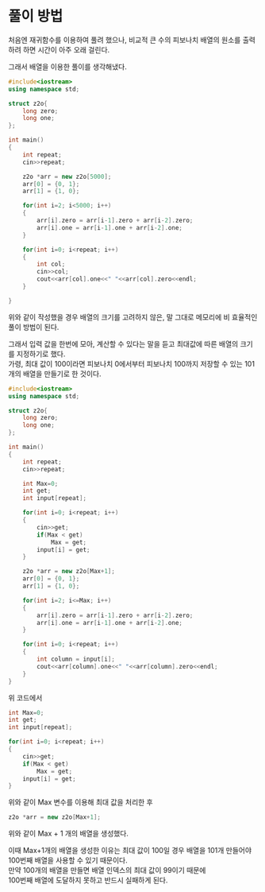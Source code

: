 풀이 방법
========

처음엔 재귀함수를 이용하여 풀려 했으나,
비교적 큰 수의 피보나치 배열의 원소를 출력하려 하면 시간이 아주 오래 걸린다.

그래서 배열을 이용한 풀이를 생각해냈다.

```cpp
#include<iostream>
using namespace std;

struct z2o{
    long zero;
    long one;
};

int main()
{
    int repeat;
    cin>>repeat;

    z2o *arr = new z2o[5000];
    arr[0] = {0, 1};
    arr[1] = {1, 0};

    for(int i=2; i<5000; i++)
    {
        arr[i].zero = arr[i-1].zero + arr[i-2].zero;
        arr[i].one = arr[i-1].one + arr[i-2].one;
    }

    for(int i=0; i<repeat; i++)
    {
        int col;
        cin>>col;
        cout<<arr[col].one<<" "<<arr[col].zero<<endl;
    }

}
```

위와 같이 작성했을 경우  배열의 크기를 고려하지 않은, 말 그대로 메모리에 비 효율적인 풀이 방법이 된다.

그래서 입력 값을 한번에 모아, 계산할 수 있다는 말을 듣고 최대값에 따른 배열의 크기를 지정하기로 했다.  
가령, 최대 값이 100이라면 피보나치 0에서부터 피보나치 100까지 저장할 수 있는 101개의 배열을 만들기로 한 것이다.

```cpp
#include<iostream>
using namespace std;

struct z2o{
    long zero;
    long one;
};

int main()
{
    int repeat;
    cin>>repeat;

    int Max=0;
    int get;
    int input[repeat];

    for(int i=0; i<repeat; i++)
    {
        cin>>get;
        if(Max < get)
            Max = get;
        input[i] = get;
    }

    z2o *arr = new z2o[Max+1];
    arr[0] = {0, 1};
    arr[1] = {1, 0};

    for(int i=2; i<=Max; i++)
    {
        arr[i].zero = arr[i-1].zero + arr[i-2].zero;
        arr[i].one = arr[i-1].one + arr[i-2].one;       
    }

    for(int i=0; i<repeat; i++)
    {
        int column = input[i];
        cout<<arr[column].one<<" "<<arr[column].zero<<endl;
    }
}

```

위 코드에서
```cpp
int Max=0;
int get;
int input[repeat];

for(int i=0; i<repeat; i++)
{
    cin>>get;
    if(Max < get)
        Max = get;
    input[i] = get;
}
```
위와 같이 Max 변수를 이용해 최대 값을 처리한 후

```cpp
z2o *arr = new z2o[Max+1];
```
위와 같이 Max + 1 개의 배열을 생성했다.

이때 Max+1개의 배열을 생성한 이유는 최대 값이 100일 경우
배열을 101개 만들어야 100번째 배열을 사용할 수 있기 때문이다.  
만약 100개의 배열을 만들면 배열 인덱스의 최대 값이 99이기 때문에  
100번째 배열에 도달하지 못하고 반드시 실패하게 된다.
